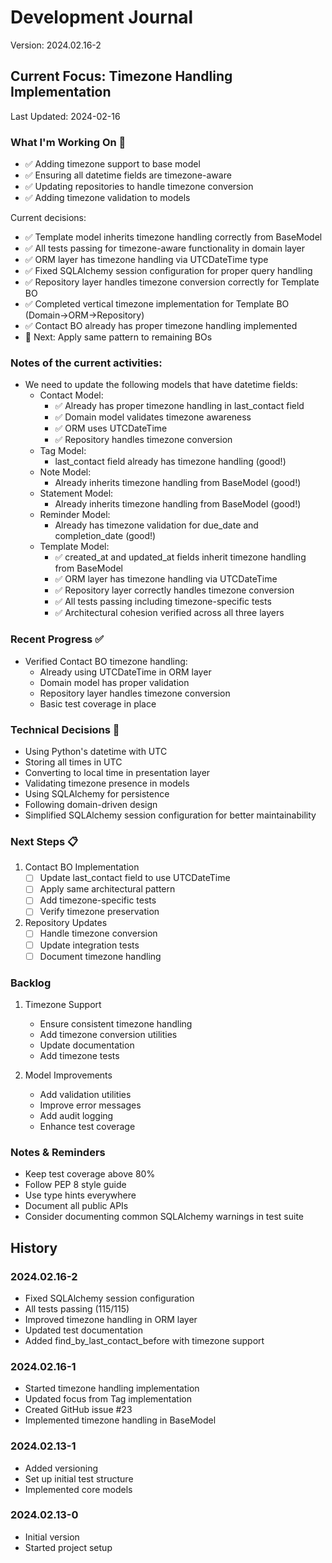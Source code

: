 # Development Journal
Version: 2024.02.16-2

## Current Focus: Timezone Handling Implementation
Last Updated: 2024-02-16

### What I'm Working On 🔨
- ✅ Adding timezone support to base model
- ✅ Ensuring all datetime fields are timezone-aware
- ✅ Updating repositories to handle timezone conversion
- ✅ Adding timezone validation to models

Current decisions:
- ✅ Template model inherits timezone handling correctly from BaseModel
- ✅ All tests passing for timezone-aware functionality in domain layer
- ✅ ORM layer has timezone handling via UTCDateTime type
- ✅ Fixed SQLAlchemy session configuration for proper query handling
- ✅ Repository layer handles timezone conversion correctly for Template BO
- ✅ Completed vertical timezone implementation for Template BO (Domain→ORM→Repository)
- ✅ Contact BO already has proper timezone handling implemented
- 🎯 Next: Apply same pattern to remaining BOs

### Notes of the current activities:
- We need to update the following models that have datetime fields:
  - Contact Model:
    - ✅ Already has proper timezone handling in last_contact field
    - ✅ Domain model validates timezone awareness
    - ✅ ORM uses UTCDateTime
    - ✅ Repository handles timezone conversion
  - Tag Model:
    - last_contact field already has timezone handling (good!)
  - Note Model:
    - Already inherits timezone handling from BaseModel (good!)
  - Statement Model:
    - Already inherits timezone handling from BaseModel (good!)
  - Reminder Model:
    - Already has timezone validation for due_date and completion_date (good!)
  - Template Model:
    - ✅ created_at and updated_at fields inherit timezone handling from BaseModel
    - ✅ ORM layer has timezone handling via UTCDateTime
    - ✅ Repository layer correctly handles timezone conversion
    - ✅ All tests passing including timezone-specific tests
    - ✅ Architectural cohesion verified across all three layers

### Recent Progress ✅
- Verified Contact BO timezone handling:
  - Already using UTCDateTime in ORM layer
  - Domain model has proper validation
  - Repository layer handles timezone conversion
  - Basic test coverage in place

### Technical Decisions 🔨
- Using Python's datetime with UTC
- Storing all times in UTC
- Converting to local time in presentation layer
- Validating timezone presence in models
- Using SQLAlchemy for persistence
- Following domain-driven design
- Simplified SQLAlchemy session configuration for better maintainability

### Next Steps 📋
1. Contact BO Implementation
   - [ ] Update last_contact field to use UTCDateTime
   - [ ] Apply same architectural pattern
   - [ ] Add timezone-specific tests
   - [ ] Verify timezone preservation

2. Repository Updates
   - [ ] Handle timezone conversion
   - [ ] Update integration tests
   - [ ] Document timezone handling

### Backlog
1. Timezone Support
   - Ensure consistent timezone handling
   - Add timezone conversion utilities
   - Update documentation
   - Add timezone tests

2. Model Improvements
   - Add validation utilities
   - Improve error messages
   - Add audit logging
   - Enhance test coverage

### Notes & Reminders
- Keep test coverage above 80%
- Follow PEP 8 style guide
- Use type hints everywhere
- Document all public APIs
- Consider documenting common SQLAlchemy warnings in test suite

## History
### 2024.02.16-2
- Fixed SQLAlchemy session configuration
- All tests passing (115/115)
- Improved timezone handling in ORM layer
- Updated test documentation
- Added find_by_last_contact_before with timezone support

### 2024.02.16-1
- Started timezone handling implementation
- Updated focus from Tag implementation
- Created GitHub issue #23
- Implemented timezone handling in BaseModel

### 2024.02.13-1
- Added versioning
- Set up initial test structure
- Implemented core models

### 2024.02.13-0
- Initial version
- Started project setup
